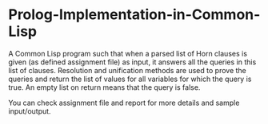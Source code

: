 # Prolog-Implementation-in-Common-Lisp

A Common Lisp program such that when a parsed list of Horn clauses is given (as defined assignment file) as input, it answers all the queries in this list of clauses.
Resolution and unification methods are used to prove the queries and return the list of values for all variables for which the query is true. 
An empty list on return means that the query is false. 

You can check assignment file and report for more details and sample input/output.
